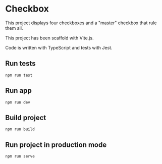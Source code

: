 # Checkbox

This project displays four checkboxes and a "master" checkbox that rule them all.

This project has been scaffold with Vite.js.

Code is written with TypeScript and tests with Jest.

## Run tests

```bsah
npm run test
```

## Run app

```bsah
npm run dev
```

## Build project

```bsah
npm run build
```

## Run project in production mode

```bsah
npm run serve
```
